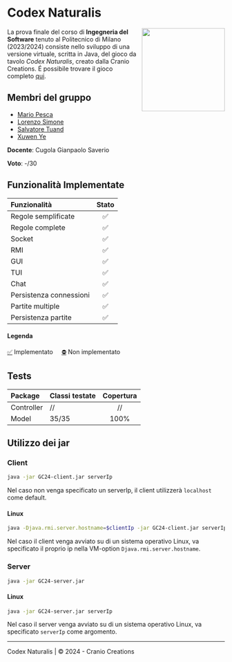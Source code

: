 # Codex Naturalis

<img src="https://www.craniocreations.it/storage/media/products/19/41/Codex_scatola+ombra.png" width=192px height=192px align="right" />

La prova finale del corso di **Ingegneria del Software** tenuto al Politecnico di Milano (2023/2024) consiste nello sviluppo di una versione virtuale, scritta in Java, del gioco da tavolo *Codex Naturalis*, creato dalla Cranio Creations.
É possibile trovare il gioco completo [qui](https://www.craniocreations.it/prodotto/codex-naturalis).

## Membri del gruppo
* [Mario Pesca](https://github.com/ziomekk-dev)
* [Lorenzo Simone](https://github.com/LorenzoSimone02)
* [Salvatore Tuand](https://github.com/Sa1vatoreTuand)
* [Xuwen Ye](https://github.com/xuwenye01)

**Docente**: Cugola Gianpaolo Saverio

**Voto**: -/30

## Funzionalità Implementate
| Funzionalità            | Stato |
|:------------------------|:-----:|
| Regole semplificate     |   ✅   |
| Regole complete         |   ✅   |
| Socket                  |   ✅   |
| RMI                     |   ✅   |
| GUI                     |   ✅   |
| TUI                     |   ✅   |
| Chat                    |   ✅   |
| Persistenza connessioni |   ✅   |
| Partite multiple        |   ✅   |
| Persistenza partite     |   ✅   |

#### Legenda
[✅]() Implementato &nbsp;&nbsp;&nbsp;&nbsp;[⛔]() Non implementato

## Tests

| Package    | Classi testate | Copertura |
|:-----------|:---------------|:---------:|
| Controller | //             |    //     |
| Model      | 35/35          |   100%    |

## Utilizzo dei jar
### Client

```bash
java -jar GC24-client.jar serverIp
```
Nel caso non venga specificato un serverIp, il client utilizzerà `localhost` come default.

#### Linux

```bash
java -Djava.rmi.server.hostname=$clientIp -jar GC24-client.jar serverIp
```
Nel caso il client venga avviato su di un sistema operativo Linux, va specificato il proprio ip nella VM-option `Djava.rmi.server.hostname`.

### Server

```bash
java -jar GC24-server.jar
```

#### Linux

```bash
java -jar GC24-server.jar serverIp
```

Nel caso il server venga avviato su di un sistema operativo Linux, va specificato `serverIp` come argomento.


<hr>

Codex Naturalis | © 2024 - Cranio Creations
